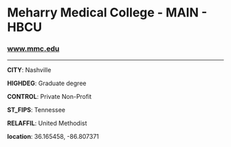 # Meharry Medical College - MAIN - HBCU
### www.mmc.edu
---
**CITY**: Nashville

**HIGHDEG**: Graduate degree

**CONTROL**: Private Non-Profit

**ST_FIPS**: Tennessee

**RELAFFIL**: United Methodist

**location**: 36.165458, -86.807371
